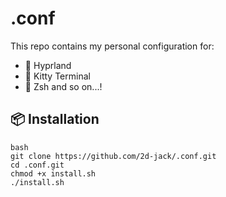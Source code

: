 # .conf
This repo contains my personal configuration for:

- 🧪 Hyprland
- 🔧 Kitty Terminal
- 🎯 Zsh
and so on...!

## 📦 Installation

```
bash
git clone https://github.com/2d-jack/.conf.git
cd .conf.git
chmod +x install.sh
./install.sh
```

